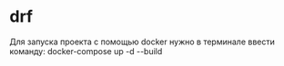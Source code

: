 # drf

Для запуска проекта с помощью docker нужно в терминале ввести команду: docker-compose up -d --build

